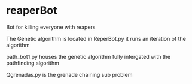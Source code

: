 # reaperBot
Bot for killing everyone with reapers


The Genetic algorithm is located in ReperBot.py it runs an iteration of the algorithm


path_bot1.py houses the genetic algorithm fully intergated with the pathfinding algorithm


Qgrenadas.py is the grenade chaining sub problem

